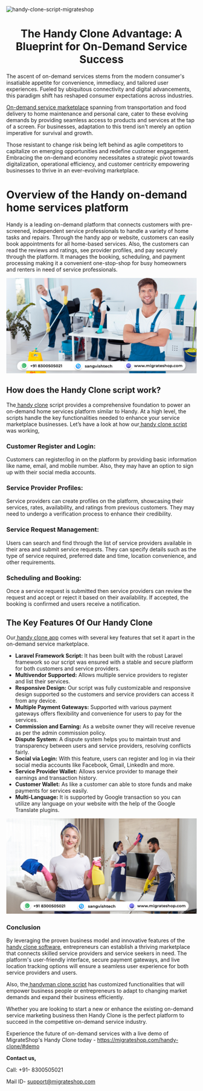 ![handy-clone-script-migrateshop](https://github.com/migrateshop/handy-clone/assets/77200601/9156d927-1d19-4910-bdef-44d914babe6a)

<h1 align="center"> The Handy Clone Advantage: A Blueprint for On-Demand Service Success </h1> 


The ascent of on-demand services stems from the modern consumer's insatiable appetite for convenience, immediacy, and tailored user experiences. Fueled by ubiquitous connectivity and digital advancements, this paradigm shift has reshaped consumer expectations across industries. 

[On-demand service marketplace](https://migrateshop.com/handy-clone/) spanning from transportation and food delivery to home maintenance and personal care, cater to these evolving demands by providing seamless access to products and services at the tap of a screen. For businesses, adaptation to this trend isn't merely an option imperative for survival and growth. 

Those resistant to change risk being left behind as agile competitors to capitalize on emerging opportunities and redefine customer engagement. Embracing the on-demand economy necessitates a strategic pivot towards digitalization, operational efficiency, and customer centricity empowering businesses to thrive in an ever-evolving marketplace.

# Overview of the Handy on-demand home services platform
Handy is a leading on-demand platform that connects customers with pre-screened, independent service professionals to handle a variety of home tasks and repairs. Through the handy app or website, customers can easily book appointments for all home-based services. 
Also, the customers can read the reviews and ratings, see provider profiles, and pay securely through the platform.
It manages the booking, scheduling, and payment processing making it a convenient one-stop-shop for busy homeowners and renters in need of service professionals.

<div class="Box-sc-g0xbh4-0 iIZCet"><img alt=“handyclone.png" src="https://github.com/migrateshop/handy-clone/blob/main/images/handy-clone-app-migrateshop.png" data-hpc="true" class="Box-sc-g0xbh4-0 kzRgrI"></div>

## How does the Handy Clone script work?
The[ handy clone](https://migrateshop.com/handy-clone/) script provides a comprehensive foundation to power an on-demand home services platform similar to Handy. At a high level, the scripts handle the key functionalities needed to enhance your service marketplace businesses.
Let’s have a look at how our[ handy clone script](https://migrateshop.com/handy-clone/) was working, 
### Customer Register and Login:
Customers can register/log in on the platform by providing basic information like name, email, and mobile number. Also, they may have an option to sign up with their social media accounts.
### Service Provider Profiles: 
Service providers can create profiles on the platform, showcasing their services, rates, availability, and ratings from previous customers. They may need to undergo a verification process to enhance their credibility.
### Service Request Management: 
Users can search and find through the list of service providers available in their area and submit service requests. They can specify details such as the type of service required, preferred date and time, location convenience, and other requirements.
### Scheduling and Booking: 
Once a service request is submitted then service providers can review the request and accept or reject it based on their availability. If accepted, the booking is confirmed and users receive a notification.
## The Key Features Of Our Handy Clone 
Our[ handy clone app](https://migrateshop.com/handy-clone/) comes with several key features that set it apart in the on-demand service marketplace.
* **Laravel Framework Script:** It has been built with the robust Laravel framework so our script was ensured with a stable and secure platform for both customers and service providers.
* **Multivendor Supported:** Allows multiple service providers to register and list their services.
* **Responsive Design:** Our script was fully customizable and responsive design supported so the customers and service providers can access it from any device.
* **Multiple Payment Gateways:** Supported with various payment gateways offers flexibility and convenience for users to pay for the services.
* **Commission and Earning:** As a website owner they will receive revenue as per the admin commission policy.
* **Dispute System:** A dispute system helps you to maintain trust and transparency between users and service providers, resolving conflicts fairly.
* **Social via Login:** With this feature, users can register and log in via their social media accounts like Facebook, Gmail, LinkedIn and more.
* **Service Provider Wallet:** Allows service provider to manage their earnings and transaction history.
* **Customer Wallet:** As like a customer can able to store funds and make payments for services easily.
* **Multi-Language:** It is supported by Google transaction so you can utilize any language on your website with the help of the Google Translate plugins.

<div class="Box-sc-g0xbh4-0 iIZCet"><img alt=“handyclone.png" src="https://github.com/migrateshop/handy-clone/blob/main/images/handy-clone-app-development.png" data-hpc="true" class="Box-sc-g0xbh4-0 kzRgrI"></div>

### Conclusion
By leveraging the proven business model and innovative features of the[ handy clone software](https://migrateshop.com/handy-clone/), entrepreneurs can establish a thriving marketplace that connects skilled service providers and service seekers in need. The platform's user-friendly interface, secure payment gateways, and live location tracking options will ensure a seamless user experience for both service providers and users.

Also, the[ handyman clone script](https://migrateshop.com/handy-clone/) has customized functionalities that will empower business people or entrepreneurs to adapt to changing market demands and expand their business efficiently.

Whether you are looking to start a new or enhance the existing on-demand service marketing business then Handy Clone is the perfect platform to succeed in the competitive on-demand service industry.

Experience the future of on-demand services with a live demo of MigrateShop's Handy Clone today - https://migrateshop.com/handy-clone/#demo

**Contact us,**

Call: +91- 8300505021

Mail ID- [support@migrateshop.com](mailto:support@migrateshop.com)

